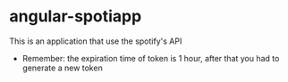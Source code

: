 # angular-spotiapp
This is an application that use the spotify's API
* Remember: the expiration time of token is 1 hour, after that you had to generate a new token
